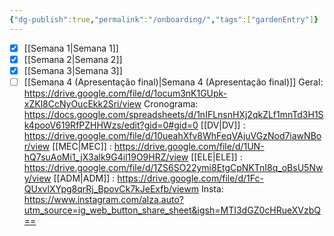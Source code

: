 ```yaml
---
{"dg-publish":true,"permalink":"/onboarding/","tags":["gardenEntry"]}
---
```


- [x] [[Semana 1\|Semana 1]]
- [x] [[Semana 2\|Semana 2]]
- [x] [[Semana 3\|Semana 3]]
- [ ] [[Semana 4 (Apresentação final)\|Semana 4 (Apresentação final)]]
Geral: https://drive.google.com/file/d/1ocum3nK1GUpk-xZKl8CcNyOucEkk2Sri/view
Cronograma: https://docs.google.com/spreadsheets/d/1nIFLnsnHXj2qkZLf1mnTd3H1Sk4pooV619RfPZHHWzs/edit?gid=0#gid=0
[[DV\|DV]] : https://drive.google.com/file/d/10ueahXfv8WhFeqVAjuVGzNod7iawNBor/view
[[MEC\|MEC]] : https://drive.google.com/file/d/1UN-hQ7suAoMi1_jX3alk9G4il19O9HRZ/view
[[ELE\|ELE]] : https://drive.google.com/file/d/1ZS6SO22ymi8EtgCpNKTnI8q_oBsU5Nwy/view
[[ADM\|ADM]] : https://drive.google.com/file/d/1Fc-QUxvlXYpg8qrRj_BpovCk7kJeExfb/viewm
Insta: https://www.instagram.com/alza.auto?utm_source=ig_web_button_share_sheet&igsh=MTI3dGZ0cHRueXVzbQ==